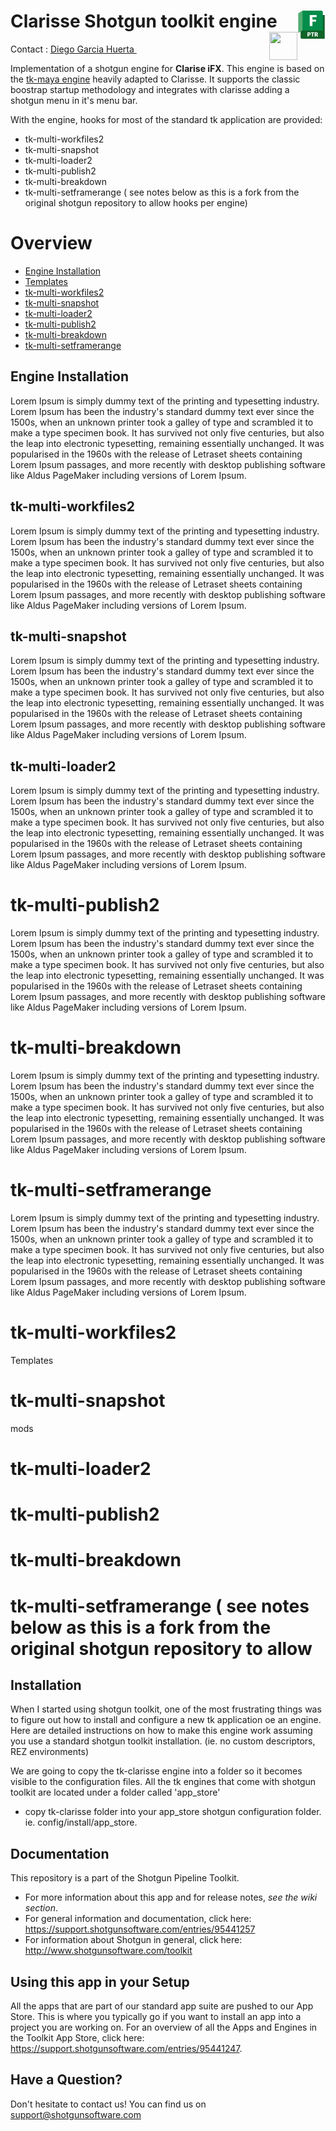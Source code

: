 Clarisse Shotgun toolkit engine<a href="https://support.shotgunsoftware.com/hc/en-us/articles/219030778-Best-practices">
<img src="https://raw.githubusercontent.com/shotgunsoftware/tk-desktop/master/icon_256.png" width="45" height="45" align="right"></a>
<a href="https://www.isotropix.com/">
<img src="https://d2.alternativeto.net/dist/icons/isotropix-clarisse-ifx_125727.png?width=128&height=128&mode=crop&upscale=false" width="45" height="45" align="right"></a>
===============================



Contact : <a href="https://www.linkedin.com/in/diegogh/">Diego Garcia Huerta
<img src="https://image.flaticon.com/icons/svg/174/174857.svg" width="14" height="14">
</a>


Implementation of a shotgun engine for **Clarise iFX**. This engine is based on the [tk-maya engine](https://github.com/shotgunsoftware/tk-maya) heavily adapted to Clarisse. It supports the classic boostrap startup methodology and integrates with clarisse adding a shotgun menu in it's menu bar.

With the engine, hooks for most of the standard tk application are provided:
- tk-multi-workfiles2
- tk-multi-snapshot
- tk-multi-loader2
- tk-multi-publish2
- tk-multi-breakdown
- tk-multi-setframerange ( see notes below as this is a fork from the original shotgun repository to allow hooks per engine)

# Overview

- [Engine Installation](#engine-installation)
- [Templates](#templates)
- [tk-multi-workfiles2](#tk-multi-workfiles2)
- [tk-multi-snapshot](#tk-multi-snapshot)
- [tk-multi-loader2](#tk-multi-loader2)
- [tk-multi-publish2](#tk-multi-publish2)
- [tk-multi-breakdown](#tk-multi-breakdown)
- [tk-multi-setframerange](#tk-multi-setframerange) 

## Engine Installation
Lorem Ipsum is simply dummy text of the printing and typesetting industry. Lorem Ipsum has been the industry's standard dummy text ever since the 1500s, when an unknown printer took a galley of type and scrambled it to make a type specimen book. It has survived not only five centuries, but also the leap into electronic typesetting, remaining essentially unchanged. It was popularised in the 1960s with the release of Letraset sheets containing Lorem Ipsum passages, and more recently with desktop publishing software like Aldus PageMaker including versions of Lorem Ipsum.

## tk-multi-workfiles2
Lorem Ipsum is simply dummy text of the printing and typesetting industry. Lorem Ipsum has been the industry's standard dummy text ever since the 1500s, when an unknown printer took a galley of type and scrambled it to make a type specimen book. It has survived not only five centuries, but also the leap into electronic typesetting, remaining essentially unchanged. It was popularised in the 1960s with the release of Letraset sheets containing Lorem Ipsum passages, and more recently with desktop publishing software like Aldus PageMaker including versions of Lorem Ipsum.

## tk-multi-snapshot
Lorem Ipsum is simply dummy text of the printing and typesetting industry. Lorem Ipsum has been the industry's standard dummy text ever since the 1500s, when an unknown printer took a galley of type and scrambled it to make a type specimen book. It has survived not only five centuries, but also the leap into electronic typesetting, remaining essentially unchanged. It was popularised in the 1960s with the release of Letraset sheets containing Lorem Ipsum passages, and more recently with desktop publishing software like Aldus PageMaker including versions of Lorem Ipsum.

## tk-multi-loader2
Lorem Ipsum is simply dummy text of the printing and typesetting industry. Lorem Ipsum has been the industry's standard dummy text ever since the 1500s, when an unknown printer took a galley of type and scrambled it to make a type specimen book. It has survived not only five centuries, but also the leap into electronic typesetting, remaining essentially unchanged. It was popularised in the 1960s with the release of Letraset sheets containing Lorem Ipsum passages, and more recently with desktop publishing software like Aldus PageMaker including versions of Lorem Ipsum.

# tk-multi-publish2
Lorem Ipsum is simply dummy text of the printing and typesetting industry. Lorem Ipsum has been the industry's standard dummy text ever since the 1500s, when an unknown printer took a galley of type and scrambled it to make a type specimen book. It has survived not only five centuries, but also the leap into electronic typesetting, remaining essentially unchanged. It was popularised in the 1960s with the release of Letraset sheets containing Lorem Ipsum passages, and more recently with desktop publishing software like Aldus PageMaker including versions of Lorem Ipsum.

# tk-multi-breakdown
Lorem Ipsum is simply dummy text of the printing and typesetting industry. Lorem Ipsum has been the industry's standard dummy text ever since the 1500s, when an unknown printer took a galley of type and scrambled it to make a type specimen book. It has survived not only five centuries, but also the leap into electronic typesetting, remaining essentially unchanged. It was popularised in the 1960s with the release of Letraset sheets containing Lorem Ipsum passages, and more recently with desktop publishing software like Aldus PageMaker including versions of Lorem Ipsum.

# tk-multi-setframerange
Lorem Ipsum is simply dummy text of the printing and typesetting industry. Lorem Ipsum has been the industry's standard dummy text ever since the 1500s, when an unknown printer took a galley of type and scrambled it to make a type specimen book. It has survived not only five centuries, but also the leap into electronic typesetting, remaining essentially unchanged. It was popularised in the 1960s with the release of Letraset sheets containing Lorem Ipsum passages, and more recently with desktop publishing software like Aldus PageMaker including versions of Lorem Ipsum.
# tk-multi-workfiles2
Templates 

# tk-multi-snapshot
mods

# tk-multi-loader2
# tk-multi-publish2
# tk-multi-breakdown
# tk-multi-setframerange ( see notes below as this is a fork from the original shotgun repository to allow 

## Installation
When I started using shotgun toolkit, one of the most frustrating things was to figure out how to install and configure a new tk application oe an engine. Here are detailed instructions on how to make this engine work assuming you use a standard shotgun toolkit installation. (ie. no custom descriptors, REZ environments)

We are going to copy the tk-clarisse engine into a folder so it becomes visible to the configuration files.
All the tk engines that come with shotgun toolkit are located under a folder called 'app_store'  
- copy tk-clarisse folder into your app_store shotgun configuration folder. ie. config/install/app_store.



## Documentation
This repository is a part of the Shotgun Pipeline Toolkit.

- For more information about this app and for release notes, *see the wiki section*.
- For general information and documentation, click here: https://support.shotgunsoftware.com/entries/95441257
- For information about Shotgun in general, click here: http://www.shotgunsoftware.com/toolkit

## Using this app in your Setup
All the apps that are part of our standard app suite are pushed to our App Store. 
This is where you typically go if you want to install an app into a project you are
working on. For an overview of all the Apps and Engines in the Toolkit App Store,
click here: https://support.shotgunsoftware.com/entries/95441247.

## Have a Question?
Don't hesitate to contact us! You can find us on support@shotgunsoftware.com
